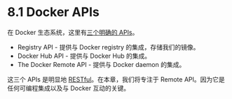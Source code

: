# 8.1 Docker APIs

在 Docker 生态系统，这里有[三个明确的 APIs][1]。

-  Registry API - 提供与 Docker registry 的集成，存储我们的镜像。
- Docker Hub API - 提供与 Docker Hub 的集成。
- The Docker Remote API - 提供与 Docker daemon 的集成。

这三个 APIs 是明显地 [RESTful][2]。在本章，我们将专注于 Remote API。因为它是任何可编程集成以及与 Docker 互动的关键。




  [1]: http://docs.docker.com/reference/api/
  [2]: http://en.wikipedia.org/wiki/Representational_state_transfer